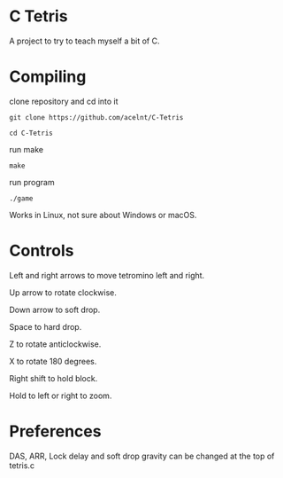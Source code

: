 C Tetris
========
A project to try to teach myself a bit of C.

# Compiling

clone repository and cd into it

`git clone https://github.com/acelnt/C-Tetris`

`cd C-Tetris`

run make

`make`

run program

`./game`

Works in Linux, not sure about Windows or macOS.

# Controls

Left and right arrows to move tetromino left and right.

Up arrow to rotate clockwise.

Down arrow to soft drop.

Space to hard drop.

Z to rotate anticlockwise.

X to rotate 180 degrees.

Right shift to hold block.

Hold to left or right to zoom.

# Preferences

DAS, ARR, Lock delay and soft drop gravity can be changed at the top of tetris.c

